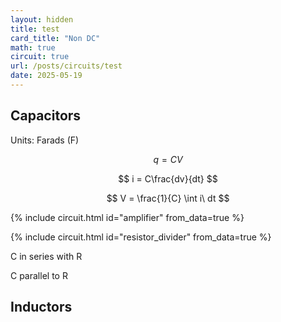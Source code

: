 ```yaml
---
layout: hidden
title: test
card_title: "Non DC"
math: true
circuit: true
url: /posts/circuits/test
date: 2025-05-19
---
```


## Capacitors

Units: Farads (F)

$$
q = CV
$$

$$
i = C\frac{dv}{dt}
$$

$$
V = \frac{1}{C} \int i\ dt
$$

{% include circuit.html id="amplifier" from_data=true %}


{% include circuit.html id="resistor_divider" from_data=true %}

C in series with R

C parallel to R


## Inductors

